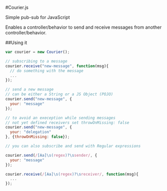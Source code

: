 #Courier.js

Simple pub-sub for JavaScript

Enables a controller/behavior to send and receive messages from another controller/behavior.

##Using it
```javascript
var courier = new Courier();

// subscribing to a message
courier.receive("new-message", function(msg){
  // do something with the message
  ...
});

// send a new message
// can be either a String or a JS Object (POJO)
courier.send("new-message", {
  your: "message"
});

// to avoid an exeception while sending messages
// not yet defined receivers set throwOnMissing: false
courier.send("new-message", {
  your: "delegation"
}, {throwOnMissing: false});

// you can also subscribe and send with Regular expressions

courier.send(/[Aa]\s(regex)?\ssender/, {
  your: "message"
});

courier.receive(/[Aa]\s(regex)?\sreceiver/, function(msg){
  ...
});
```
